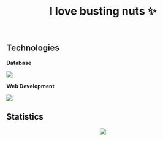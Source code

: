 <h1 align="center">I love busting nuts ✨</h1>
<br>


## Technologies  
**Database**

![](https://skillicons.dev/icons?i=mysql)

**Web Development**

![](https://skillicons.dev/icons?i=html,css,js,nodejs)


## Statistics
<div align="center">
<img src="http://github-profile-summary-cards.vercel.app/api/cards/profile-details?username=deltagamingch&theme=tokyonight"/>
</div>
